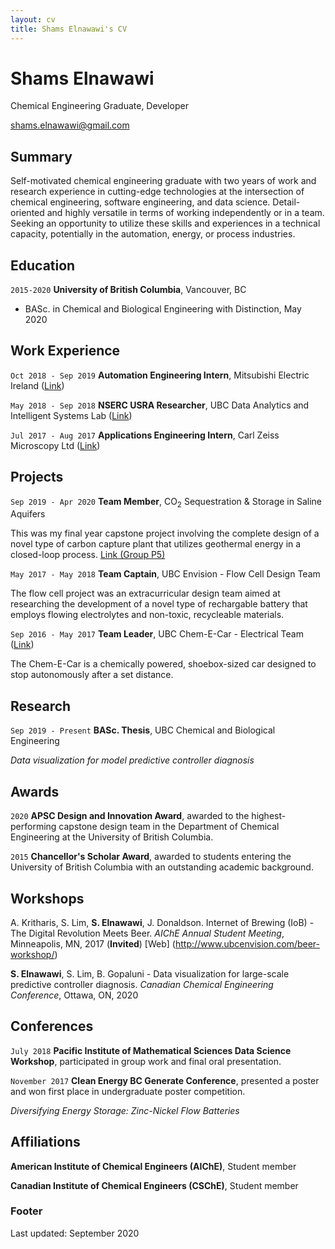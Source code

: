 ```yaml
---
layout: cv
title: Shams Elnawawi's CV
---
```

# Shams Elnawawi
Chemical Engineering Graduate, Developer

<div id="webaddress">
<a href="mailto:shams.elnawawi@gmail.com">shams.elnawawi@gmail.com</a>
</div>

## Summary

Self-motivated chemical engineering graduate with two years of work and research experience in cutting-edge technologies at the intersection of chemical engineering, software engineering, and data science. Detail-oriented and highly versatile in terms of working independently or in a team. Seeking an opportunity to utilize these skills and experiences in a technical capacity, potentially in the automation, energy, or process industries.

<!-- Career interests:
- automation, energy, process industries, water treatment

Research interests:
- process automation
- machine learning
- data visualization
- process engineering and how it can be improved by ML and data viz
- process design -->

<!-- Experience:
1. DAIS
    - Goal was to apply machine learning in order to analyze, predict, and potentially solve problems with chemical processes
    - Teck: applied neural networks to see how specific biological groups affect selenium amounts in water
    - Alexnet: applied transfer learning to the sanofi dataset to try and extract patterns from the data that were not available from previous, less advanced analyses
    - BBA: applied recurrent networks to try and predict when specific process variables will experience faults
2. Mitsubishi
    - Depuy: pilot project to use new data analytics hardware (MELIPC) to analyze and predict behaviour of CNC machines
        - the goal was to use the analytical methods to predict CNC process faults, using MT analysis and other ML methods
    - Robots: investigating how feasible it is to implement them in different production facilities (pallets, medical devices)
        - Also revising robot training material for clients
    - HEat pump data: led a project to visualize historical data
    - Acutrace: led a project to visualize real time electrical data

- experience in various aspects of automation and advanced process control, such as MPC data analytics, PLC and robot programming, and real-time data visualization.
- research experience in the applications of data analytics in process industries, specifically in machine learning algorithms and their usage with biological and electrical process data.
- my research experience is essentially at the intersection of chemical engineering, data science, and software engineering.

what are my best qualities?
- self-motivated
- learn very quickly
- can work well independently and in a team
- strong communication skills
- strong attention to detail -->

<!-- ## Objective

Looking for suitable opportunities to start my career, possibly in automation, energy, or process industries. 

### Research interests

Cooling, power series, optics, alchemy, planetary motions, apples. -->

## Education

`2015-2020`
__University of British Columbia__, Vancouver, BC
- BASc. in Chemical and Biological Engineering with Distinction, May 2020

<!-- `June 1661 - now`
__Trinity College, Cambridge__

- Sizar

`1667 - death`
__Trinity College, Cambridge__

- Fellow -->

## Work Experience

`Oct 2018 - Sep 2019`
__Automation Engineering Intern__, Mitsubishi Electric Ireland ([Link](https://mitsubishielectric.ie/))
    
<!-- - Directed a data visualization project for analyzing real-time data using Mitsubishi SCADA software;
    - Coordinated with hardware suppliers and IT personnel to ensure hardware functionality and compliance with IT policy;
    - Utilized SCADA and CAD software to create a framework for the final visualization;
- Simulated industrial robots to evaluate the feasibility of their implementation in multiple production facilities;
    - Created accurate simulation environments using CAD software, ensuring satisfaction of design requirements;
    - Optimized robot positioning and workflow to achieve robot performance targets;
- Collaborated with team members to revise training material for Mitsubishi robot software; -->

`May 2018 - Sep 2018`
__NSERC USRA Researcher__, UBC Data Analytics and Intelligent Systems Lab ([Link](https://dais.chbe.ubc.ca/))

<!-- Details:

- Worked closely with PhD students to develop innovative solutions to real industry problems;
- Implemented deep and recurrent neural networks to analyze and predict process behaviour using TensorFlow;
- Utilized TensorBoard to create interactive visualizations for presentation of results;
- Redesigned and maintained the research group website using Jekyll and git;
- Created detailed presentation material for the 2018 ADCHEM conference using LaTeX; -->

`Jul 2017 - Aug 2017`
__Applications Engineering Intern__, Carl Zeiss Microscopy Ltd ([Link](https://www.zeiss.co.uk/microscopy/home.html))

<!-- Details:

- Tested SEM (Scanning Electron Microscopy) programs and equipment for bugs, thereby improving speed of R&D bug fixes;
- Designed a generic workflow regarding new products, ensuring effective communication between departments;
- Automated timesheet processing using Excel and VBA, leading to increased productivity and consistency of reported data; -->

## Projects

`Sep 2019 - Apr 2020`
__Team Member__, CO<sub>2</sub> Sequestration & Storage in Saline Aquifers 

This was my final year capstone project involving the complete design of a novel type of carbon capture plant that utilizes geothermal energy in a closed-loop process. [Link (Group P5)](https://www.chbe.ubc.ca/academics/undergraduate/programs/capstone-design-projects/)

<!-- - Synthesized, designed, and optimized required chemical processes;
- Created, reviewed, and presented process flow diagrams, piping & instrumentation diagrams, and process control structures;
- Calculated equipment sizes for pumps, reactors, compressors, etc.;
- Analyzed project economics and environmental impacts;
- Planned plant layout and created a 3D CAD representation
- Received the *APSC Design and Innovation Award*, awarded to the highest-performing team; -->

`May 2017 - May 2018`
__Team Captain__, UBC Envision - Flow Cell Design Team

The flow cell project was an extracurricular design team aimed at researching the development of a novel type of rechargable battery that employs flowing electrolytes and non-toxic, recycleable materials.

<!-- - Designed experiments for analysis and optimization of battery performance;
- Led meetings to coordinate with lab, cell design, and coding teams;
- Managed finances, schedules, lab spaces, and project logistics; -->

`Sep 2016 - May 2017`
__Team Leader__, UBC Chem-E-Car - Electrical Team ([Link](http://www.ubcenvision.com/chemecar/))

The Chem-E-Car is a chemically powered, shoebox-sized car designed to stop autonomously after a set distance.

<!-- - Led five engineering students to design and test the car's electrical system, ensuring the satisfaction of design requirements;
- Taught and assisted the team with microcontroller circuit design;
- Managed finances, lab spaces, equipment, and logistics; -->

## Research
`Sep 2019 - Present`
__BASc. Thesis__, UBC Chemical and Biological Engineering

*Data visualization for model predictive controller diagnosis*

## Awards

`2020`
**APSC Design and Innovation Award**, awarded to the highest-performing capstone design team in the Department of Chemical Engineering at the University of British Columbia.

`2015`
**Chancellor's Scholar Award**, awarded to students entering the University of British Columbia with an outstanding academic background.

## Workshops
A. Kritharis, S. Lim, __S. Elnawawi__, J. Donaldson. Internet of Brewing (IoB) - The Digital Revolution Meets Beer. *AIChE Annual Student Meeting*, Minneapolis, MN, 2017 (__Invited__) [Web] (http://www.ubcenvision.com/beer-workshop/)

__S. Elnawawi__, S. Lim, B. Gopaluni - Data visualization for large-scale predictive controller diagnosis. *Canadian Chemical Engineering Conference*, Ottawa, ON, 2020

## Conferences

`July 2018` 
__Pacific Institute of Mathematical Sciences Data Science Workshop__, participated in group work and final oral presentation.

`November 2017`
__Clean Energy BC Generate Conference__, presented a poster and won first place in undergraduate poster competition.

*Diversifying Energy Storage: Zinc-Nickel Flow Batteries*


## Affiliations

__American Institute of Chemical Engineers (AIChE)__, Student member

__Canadian Institute of Chemical Engineers (CSChE)__, Student member


<!-- ## Publications -->

<!-- A list is also available [online](http://scholar.google.co.uk/citations?user=LTOTl0YAAAAJ) -->
<!-- 
### Journals

`1669`
Newton Sir I, De analysi per æquationes numero terminorum infinitas. 

`1669`
Lectiones opticæ.

etc. etc. etc. -->


### Footer

Last updated: September 2020


